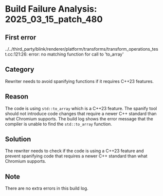 # Build Failure Analysis: 2025_03_15_patch_480

## First error

../../third_party/blink/renderer/platform/transforms/transform_operations_test.cc:121:26: error: no matching function for call to 'to_array'

## Category
Rewriter needs to avoid spanifying functions if it requires C++23 features.

## Reason
The code is using `std::to_array` which is a C++23 feature. The spanify tool should not introduce code changes that require a newer C++ standard than what Chromium supports.
The build log shows the error message that the compiler is unable to find the `std::to_array` function.

## Solution
The rewriter needs to check if the code is using a C++23 feature and prevent spanifying code that requires a newer C++ standard than what Chromium supports.

## Note
There are no extra errors in this build log.